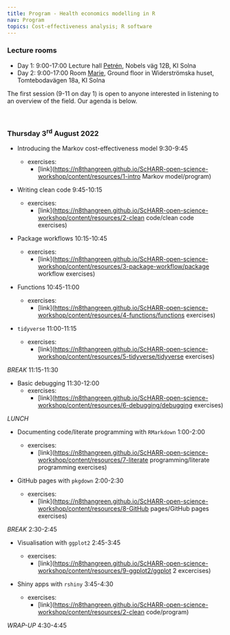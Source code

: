 ```yaml
---
title: Program - Health economics modelling in R
nav: Program
topics: Cost-effectiveness analysis; R software
---
```


### Lecture rooms

* Day 1: 9:00-17:00 Lecture hall [Petrén](https://medarbetare.ki.se/petren), Nobels väg 12B, KI Solna
* Day 2: 9:00-17:00 Room [Marie](https://staff.ki.se/marie), Ground floor in Widerströmska huset, Tomtebodavägen 18a, KI Solna

The first session (9-11 on day 1) is open to anyone interested in listening to an overview of the field.
Our agenda is below. 

<br>

### Thursday 3<sup>rd</sup> August 2022


* Introducing the Markov cost-effectiveness model 9:30-9:45
  + exercises:
    + [link](https://n8thangreen.github.io/ScHARR-open-science-workshop/content/resources/1-intro Markov model/program)
* Writing clean code 9:45-10:15
  + exercises:
    + [link](https://n8thangreen.github.io/ScHARR-open-science-workshop/content/resources/2-clean code/clean code exercises)
  
* Package workflows 10:15-10:45
  + exercises:
      + [link](https://n8thangreen.github.io/ScHARR-open-science-workshop/content/resources/3-package-workflow/package workflow exercises)

* Functions 10:45-11:00
    + exercises:
      + [link](https://n8thangreen.github.io/ScHARR-open-science-workshop/content/resources/4-functions/functions exercises)

* `tidyverse` 11:00-11:15
    + exercises:
      + [link](https://n8thangreen.github.io/ScHARR-open-science-workshop/content/resources/5-tidyverse/tidyverse exercises)

_BREAK_ 11:15-11:30

* Basic debugging 11:30-12:00
    + exercises:
      + [link](https://n8thangreen.github.io/ScHARR-open-science-workshop/content/resources/6-debugging/debugging exercises)

_LUNCH_

* Documenting code/literate programming with `RMarkdown` 1:00-2:00
    + exercises:
      + [link](https://n8thangreen.github.io/ScHARR-open-science-workshop/content/resources/7-literate programming/literate programming exercises)

* GitHub pages with `pkgdown` 2:00-2:30
    + exercises:
      + [link](https://n8thangreen.github.io/ScHARR-open-science-workshop/content/resources/8-GitHub pages/GitHub pages exercises)

_BREAK_ 2:30-2:45

* Visualisation with `ggplot2` 2:45-3:45
    + exercises:
      + [link](https://n8thangreen.github.io/ScHARR-open-science-workshop/content/resources/9-ggplot2/ggplot 2 excercises)

* Shiny apps with `rshiny` 3:45-4:30
    + exercises:
      + [link](https://n8thangreen.github.io/ScHARR-open-science-workshop/content/resources/2-clean code/program)

      
_WRAP-UP_ 4:30-4:45
